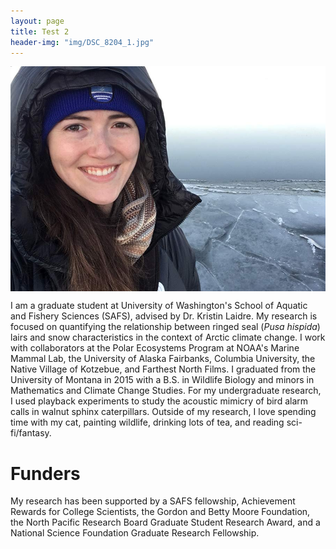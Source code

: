 ```yaml
---
layout: page
title: Test 2
header-img: "img/DSC_8204_1.jpg"
---
```


<!--![Photo of Jessie](https://raw.githubusercontent.com/jmlinds/jmlinds.github.io/gh-pages/IMG_1930_2_resized.jpg) -->
<div style="text-align:center">
<img src="https://raw.githubusercontent.com/jmlinds/jmlinds.github.io/gh-pages/IMG_1930_2_resized.jpg" align="middle" width="600" />
</div>

I am a graduate student at University of Washington's School of Aquatic and
Fishery Sciences (SAFS), advised by Dr. Kristin Laidre. <!-- would be cool to link to her page -->
My research is focused on quantifying the relationship between ringed seal (*Pusa hispida*) lairs and snow characteristics
in the context of Arctic climate change. I work with collaborators at the Polar Ecosystems Program
at NOAA's Marine Mammal Lab, the University of Alaska Fairbanks, Columbia University,
the Native Village of Kotzebue, and Farthest North Films. I graduated from the University of Montana
in 2015 with a B.S. in Wildlife Biology and minors in Mathematics and Climate Change Studies.
For my undergraduate research, I used playback experiments to study the acoustic mimicry of bird alarm
calls in walnut sphinx caterpillars. Outside of my research, I love spending time with my cat,
painting wildlife, drinking lots of tea, and reading sci-fi/fantasy.

# Funders
My research has been supported by a SAFS fellowship, Achievement Rewards for College Scientists,
the Gordon and Betty Moore Foundation, the North Pacific Research Board Graduate Student
Research Award, and a National Science Foundation Graduate Research Fellowship.
